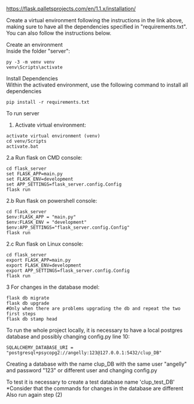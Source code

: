 https://flask.palletsprojects.com/en/1.1.x/installation/

Create a virtual environment following the instructions in the link above, making sure to have all the dependencies specified in "requirements.txt". You can also follow the instructions below.

Create an environment<br/>
Inside the folder "server":
```
py -3 -m venv venv
venv\Scripts\activate
```

Install Dependencies<br/>
Within the activated environment, use the following command to install all dependencies
```
pip install -r requirements.txt
```

To run server
1. Activate virtual environment:
```
activate virtual environment (venv)
cd venv/Scripts
activate.bat
```

2.a Run flask on CMD console:
```
cd flask_server
set FLASK_APP=main.py 
set FLASK_ENV=development
set APP_SETTINGS=flask_server.config.Config
flask run
```
2.b Run flask on powershell console:
```
cd flask_server
$env:FLASK_APP = "main.py"
$env:FLASK_ENV = "development"
$env:APP_SETTINGS="flask_server.config.Config"
flask run
```
2.c Run flask on Linux console:
```
cd flask_server
export FLASK_APP=main.py
export FLASK_ENV=development
export APP_SETTINGS=flask_server.config.Config
flask run
```
3 For changes in the database model:
```
flask db migrate
flask db upgrade
#Only when there are problems upgrading the db and repeat the two first steps
flask db stamp head
```

To run the whole project locally, it is necessary to have a local postgres database and possibly changing config.py line 10:
```
SQLALCHEMY_DATABASE_URI = "postgresql+psycopg2://angelly:123@127.0.0.1:5432/clup_DB"
```
Creating a database with the name clup_DB with the same user "angelly" and password "123" or different user and changing config.py

To test it is necessary to create a test database name 'clup_test_DB'
*Consider that the commands for changes in the database are different
Also run again step (2)
